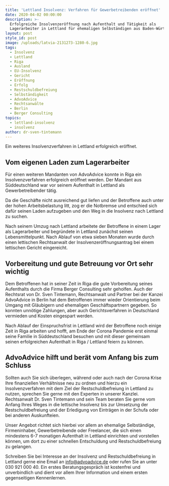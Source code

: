 ```yaml
---
title: 'Lettland Insolvenz: Verfahren für Gewerbetreibenden eröffnet'
date: 2020-04-02 00:00:00
description: >-
  Erfolgreiche Insolvenzeröffnung nach Aufenthalt und Tätigkeit als
  Lagerarbeiter in Lettland für ehemaligen Selbständigen aus Baden-Württemberg
layout: post
style_id: post
image: /uploads/latvia-2131273-1280-6.jpg
tags:
  - Insolvenz
  - Lettland
  - Riga
  - Ausland
  - EU-Insolvenz
  - Gericht
  - Eröffnung
  - Erfolg
  - Restschuldbefreiung
  - Selbständigkeit
  - AdvoAdvice
  - Rechtsanwälte
  - Berlin
  - Berger Consulting
topics:
  - lettland-insolvenz
  - insolvenz
author: dr-sven-tintemann
---
```


Ein weiteres Insolvenzverfahren in Lettland erfolgreich eröffnet.&nbsp;

## Vom eigenen Laden zum Lagerarbeiter

Für einen weiteren Mandanten von AdvoAdvice konnte in Riga ein Insolvenzverfahren erfolgreich eröffnet werden. Der Mandant aus Süddeutschland war vor seinem Aufenthalt in Lettland als Gewerbetreibender tätig.&nbsp;

Da die Geschäfte nicht ausreichend gut liefen und der Betroffene auch unter der hohen Arbeitsbelastung litt, zog er die Notbremse und entschied sich dafür seinen Laden aufzugeben und den Weg in die Insolvenz nach Lettland zu suchen.&nbsp;

Nach seinem Umzug nach Lettland arbeitete der Betroffene in einem Lager als Lagerarbeiter und begründete in Lettland zunächst seinen Lebensmittelpunkt. Nach Ablauf von etwa sieben Monaten wurde durch einen lettischen Rechtsanwalt der Insolvenzeröffnungsantrag bei einem lettischen Gericht eingereicht.&nbsp;

## Vorbereitung und gute Betreuung vor Ort sehr wichtig

Dem Betroffenen hat in seiner Zeit in Riga die gute Vorbereitung seines Aufenthalts durch die Firma Berger Consulting sehr geholfen. Auch der Rechtsrat von Dr. Sven Tintemann, Rechtsanwalt und Partner bei der Kanzei AdvoAdvice in Berlin hat dem Betroffenen immer wieder Orientierung beim Umgang mit Gläubigern und ehemaligen Geschäftspartnern gegeben. So konnten unnötige Zahlungen, aber auch Gerichtsverfahren in Deutschland vermieden und Kosten eingespart werden.&nbsp;

Nach Ablauf der Einspruchsfrist in Lettland wird der Betroffene noch einige Zeit in Riga arbeiten und hofft, am Ende der Corona Pandemie erst einmal seine Familie in Süddeutschland besuchen und mit dieser gemeinsam seinen erfolgreichen Aufenthalt in Riga / Lettland feiern zu können.&nbsp;

## AdvoAdvice hilft und berät vom Anfang bis zum Schluss

Sollten auch Sie sich überlegen, während oder auch nach der Corona Krise Ihre finanziellen Verhältnisse neu zu ordnen und hierzu ein Insolvenzverfahren mit dem Ziel der Restschuldbefreiung in Lettland zu nutzen, sprechen Sie gerne mit den Experten in unserer Kanzlei. Rechtsanwalt Dr. Sven Tintemann und sein Team beraten Sie gerne vom Anfang Ihres Weges in die lettische Insolvenz bis zur Umsetzung der Restschuldbefreiung und der Erledigung von Einträgen in der Schufa oder bei anderen Auskunfteien.&nbsp;

Unser Angebot richtet sich hierbei vor allem an ehemalige Selbständige, Firmeninhaber, Gewerbetreibende oder Freelancer, die sich einen mindestens 6-7 monatigen Aufenthalt in Lettland einrichten und vorstellen können, um dort zu einer schnellen Entschuldung und Restschuldbefreiung zu gelangen.&nbsp;

Schreiben Sie bei Interesse an der Insolvenz und Restschuldbefreiung in Lettland gerne eine Email an info@advoadvice.de oder rufen Sie an unter 030 921 000 40. Ein erstes Beratungsgespräch ist kostenfrei und unverbindlich und dient vor allem Ihrer Information und einem ersten gegenseitigen Kennenlernen.&nbsp;
